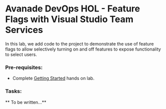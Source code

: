 Avanade DevOps HOL - Feature Flags with Visual Studio Team Services
====================================================================================
In this lab, we add code to the project to demonstrate the use of feature flags to allow selectively turning on and off features to expose functionality to select users.

### Pre-requisites: ###
- Complete [Getting Started](../getting-started/README.md) hands on lab.

### Tasks: ###
** To be written...**